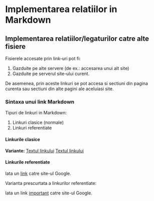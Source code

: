 # Implementarea relatiilor in Markdown

## Implementarea relatiilor/legaturilor catre alte fisiere

Fisierele accesate prin link-uri pot fi:
1. Gazduite pe alte servere (de ex.: accesarea unui alt site)
2. Gazduite pe serverul site-ului curent.

De asemenea, prin aceste linkuri se pot accesa si sectiuni din pagina curenta sau sectiuni din alte pagini ale aceluiasi site.

### Sintaxa unui link Markdown 

Tipuri de linkuri in Markdown:
1. Linkuri clasice (normale)
2. Linkuri referentiate

#### Linkurile clasice

**Variante:**
[Textul linkului](https://google.com/)
[Textul linkului](https://google.com/ "Accesare site Google")

#### Linkurile referentiate

Iata un [link][link1] catre site-ul Google.

[link1]: https://google.com/

Varianta prescurtata a linkurilor referentiate:

Iata un link [important] catre site-ul Google.


[important]: https://google.com/


